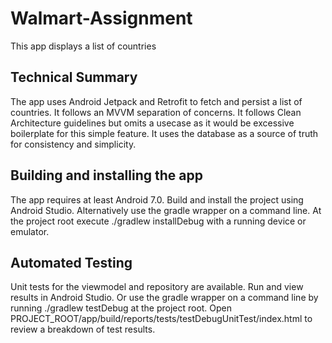 # Walmart-Assignment
This app displays a list of countries

## Technical Summary
The app uses Android Jetpack and Retrofit to fetch and persist a list of countries.
It follows an MVVM separation of concerns.  It follows Clean Architecture
guidelines but omits a usecase as it would be excessive boilerplate for this
simple feature.  It uses the database as a source of truth for consistency and simplicity.

## Building and installing the app
The app requires at least Android 7.0.  Build and install the project using Android Studio.
Alternatively use the gradle wrapper on a command line.  At the project root execute ./gradlew
installDebug with a running device or emulator.

## Automated Testing
Unit tests for the viewmodel and repository are available.  Run and view results in Android Studio.
Or use the gradle wrapper on a command line by running ./gradlew testDebug at the project root.
Open PROJECT_ROOT/app/build/reports/tests/testDebugUnitTest/index.html to review a breakdown of
test results.